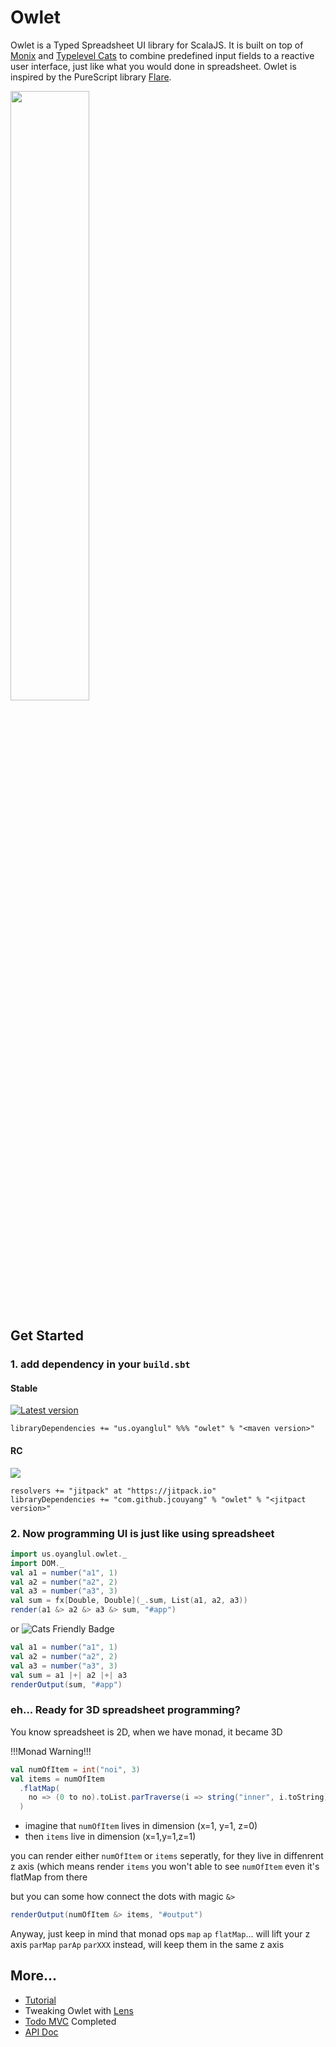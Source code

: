 # Owlet

Owlet is a Typed Spreadsheet UI library for ScalaJS. It is built on top of [Monix](https://monix.io/) and [Typelevel Cats](https://typelevel.org/cats/) to combine predefined input fields to a reactive user interface, just like what you would done in spreadsheet. Owlet is inspired by the PureScript library [Flare](https://github.com/sharkdp/purescript-flare).

[<img src=https://upload.wikimedia.org/wikipedia/commons/1/14/Imperial_Encyclopaedia_-_Animal_Kingdom_-_pic014_-_%E8%B2%93%E9%A0%AD%E9%B7%B9%E5%9C%96.svg width=50% />](https://zh.wikisource.org/wiki/%E6%AC%BD%E5%AE%9A%E5%8F%A4%E4%BB%8A%E5%9C%96%E6%9B%B8%E9%9B%86%E6%88%90/%E5%8D%9A%E7%89%A9%E5%BD%99%E7%B7%A8/%E7%A6%BD%E8%9F%B2%E5%85%B8)

## Get Started

### 1. add dependency in your `build.sbt`

#### Stable
[![Latest version](https://index.scala-lang.org/jcouyang/owlet/owlet/latest.svg)](https://index.scala-lang.org/jcouyang/owlet/owlet)

```
libraryDependencies += "us.oyanglul" %%% "owlet" % "<maven version>"
```

#### RC
[![](https://jitpack.io/v/jcouyang/owlet.svg)](https://jitpack.io/#jcouyang/owlet)

```
resolvers += "jitpack" at "https://jitpack.io"
libraryDependencies += "com.github.jcouyang" % "owlet" % "<jitpact version>"
```

### 2. Now programming UI is just like using spreadsheet

```scala
import us.oyanglul.owlet._
import DOM._
val a1 = number("a1", 1)
val a2 = number("a2", 2)
val a3 = number("a3", 3)
val sum = fx[Double, Double](_.sum, List(a1, a2, a3))
render(a1 &> a2 &> a3 &> sum, "#app")
```

or ![Cats Friendly Badge](https://typelevel.org/cats/img/cats-badge-tiny.png)

```scala
val a1 = number("a1", 1)
val a2 = number("a2", 2)
val a3 = number("a3", 3)
val sum = a1 |+| a2 |+| a3
renderOutput(sum, "#app")
```
### eh... Ready for 3D spreadsheet programming?
You know spreadsheet is 2D, when we have monad, it became 3D

!!!Monad Warning!!!

```scala
val numOfItem = int("noi", 3)
val items = numOfItem
  .flatMap(
    no => (0 to no).toList.parTraverse(i => string("inner", i.toString))
  )
```
- imagine that `numOfItem` lives in dimension (x=1, y=1, z=0)
- then `items` live in dimension (x=1,y=1,z=1)

you can render either `numOfItem` or `items` seperatly, for they live in diffenrent z axis (which means render `items` you won't able to see `numOfItem` even it's flatMap from there

but you can some how connect the dots with magic `&>`
```scala
renderOutput(numOfItem &> items, "#output")
```

Anyway, just keep in mind that monad ops `map` `ap` `flatMap`... will lift your z axis
`parMap` `parAp` `parXXX` instead, will keep them in the same z axis

## More...

- [Tutorial](https://oyanglul.us/owlet/Examples.html)
- Tweaking Owlet with [Lens](https://oyanglul.us/owlet/Lens.html)
- [Todo MVC](https://oyanglul.us/owlet/todomvc.html) Completed
- [API Doc](https://oyanglul.us/owlet/api)
